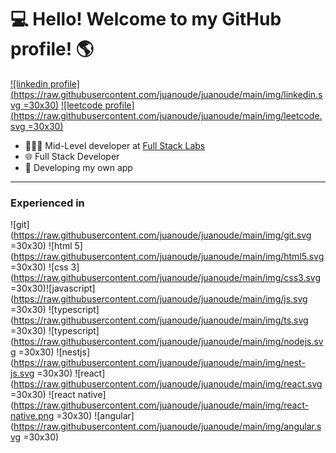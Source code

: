 # 💻 Hello! Welcome to my GitHub profile! 🌎
[![linkedin profile](https://raw.githubusercontent.com/juanoude/juanoude/main/img/linkedin.svg =30x30)](https://www.linkedin.com/in/juanoude-aab492141/) [![leetcode profile](https://raw.githubusercontent.com/juanoude/juanoude/main/img/leetcode.svg =30x30)](https://leetcode.com/juanoude/) 
* 👨🏼‍💻 Mid-Level developer at [Full Stack Labs](https://www.fullstacklabs.co/)
* 🌐 Full Stack Developer
* 👾 Developing my own app
------
### Experienced in
![git](https://raw.githubusercontent.com/juanoude/juanoude/main/img/git.svg =30x30) ![html 5](https://raw.githubusercontent.com/juanoude/juanoude/main/img/html5.svg =30x30) ![css 3](https://raw.githubusercontent.com/juanoude/juanoude/main/img/css3.svg =30x30)![javascript](https://raw.githubusercontent.com/juanoude/juanoude/main/img/js.svg =30x30) ![typescript](https://raw.githubusercontent.com/juanoude/juanoude/main/img/ts.svg =30x30) ![typescript](https://raw.githubusercontent.com/juanoude/juanoude/main/img/nodejs.svg =30x30) ![nestjs](https://raw.githubusercontent.com/juanoude/juanoude/main/img/nest-js.svg =30x30) ![react](https://raw.githubusercontent.com/juanoude/juanoude/main/img/react.svg =30x30) ![react native](https://raw.githubusercontent.com/juanoude/juanoude/main/img/react-native.png =30x30) ![angular](https://raw.githubusercontent.com/juanoude/juanoude/main/img/angular.svg =30x30)

<!--
**juanoude/juanoude** is a ✨ _special_ ✨ repository because its `README.md` (this file) appears on your GitHub profile.

Here are some ideas to get you started:

- 🔭 I’m currently working on ...
- 🌱 I’m currently learning ...
- 👯 I’m looking to collaborate on ...
- 🤔 I’m looking for help with ...
- 💬 Ask me about ...
- 📫 How to reach me: ...
- 😄 Pronouns: ...
- ⚡ Fun fact: ...
-->
<!--stackedit_data:
eyJoaXN0b3J5IjpbLTc1NzQ5NDA5MywtNjU2NDAzOCwtMTUyMD
A4OTQ5Ml19
-->